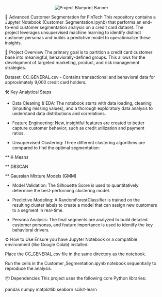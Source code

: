 <div align="center">
<img src="http://googleusercontent.com/file_content/4" alt="Project Blueprint Banner">
</div>

🚀 Advanced Customer Segmentation for FinTech
This repository contains a Jupyter Notebook (Customer_Segmentation.ipynb) that performs an end-to-end customer segmentation analysis on a credit card dataset. The project leverages unsupervised machine learning to identify distinct customer personas and builds a predictive model to operationalize these insights.

📝 Project Overview
The primary goal is to partition a credit card customer base into meaningful, behaviorally-defined groups. This allows for the development of targeted marketing, product, and risk management strategies.

Dataset: CC_GENERAL.csv - Contains transactional and behavioral data for approximately 9,000 credit card holders.

🛠️ Key Analytical Steps
* Data Cleaning & EDA: The notebook starts with data loading, cleaning (imputing missing values), and a thorough exploratory data analysis to understand data distributions and correlations.

* Feature Engineering: New, insightful features are created to better capture customer behavior, such as credit utilization and payment ratios.

* Unsupervised Clustering: Three different clustering algorithms are compared to find the optimal segmentation:

** K-Means

** DBSCAN

** Gaussian Mixture Models (GMM)

* Model Validation: The Silhouette Score is used to quantitatively determine the best-performing clustering model.

* Predictive Modeling: A RandomForestClassifier is trained on the resulting cluster labels to create a model that can assign new customers to a segment in real-time.

* Persona Analysis: The final segments are analyzed to build detailed customer personas, and feature importance is used to identify the key behavioral drivers.

⚙️ How to Use
Ensure you have Jupyter Notebook or a compatible environment (like Google Colab) installed.

Place the CC_GENERAL.csv file in the same directory as the notebook.

Run the cells in the Customer_Segmentation.ipynb notebook sequentially to reproduce the analysis.

📦 Dependencies
This project uses the following core Python libraries:

pandas
numpy
matplotlib
seaborn
scikit-learn
